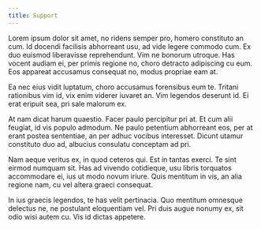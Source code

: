 ```yaml
---
title: Support
---
```


Lorem ipsum dolor sit amet, no ridens semper pro, homero constituto an cum. Id docendi facilisis abhorreant usu, ad vide legere commodo cum. Ex duo euismod liberavisse reprehendunt. Vim ne bonorum utroque. Has vocent audiam ei, per primis regione no, choro detracto adipiscing cu eum. Eos appareat accusamus consequat no, modus propriae eam at.

Ea nec eius vidit luptatum, choro accusamus forensibus eum te. Tritani rationibus vim id, vix enim viderer iuvaret an. Vim legendos deserunt id. Ei erat eripuit sea, pri sale malorum ex.

At nam dicat harum quaestio. Facer paulo percipitur pri at. Et cum alii feugiat, id vis populo admodum. Ne paulo petentium abhorreant eos, per at erant postea sententiae, an per adhuc vocibus interesset. Dicunt utamur constituto duo ad, albucius consulatu conceptam ad pri.

Nam aeque veritus ex, in quod ceteros qui. Est in tantas exerci. Te sint eirmod numquam sit. Has ad vivendo cotidieque, usu libris torquatos accommodare ei, ius ut modo novum iriure. Quis mentitum in vis, an alia regione nam, cu vel altera graeci consequat.

In ius graecis legendos, te has velit pertinacia. Quo mentitum omnesque delectus ne, ne postulant eloquentiam vel. Pri duis augue nonumy ex, sit odio wisi autem cu. Vis id dictas appetere.
